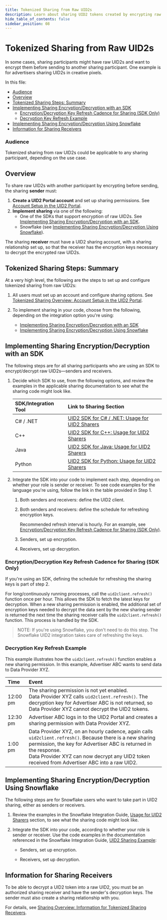 ```yaml
---
title: Tokenized Sharing from Raw UID2s
description: Learn about sharing UID2 tokens created by encrypting raw UID2s.
hide_table_of_contents: false
sidebar_position: 08
---
```


# Tokenized Sharing from Raw UID2s

In some cases, sharing participants might have raw UID2s and want to encrypt them before sending to another sharing participant. One example is for advertisers sharing UID2s in creative pixels.

In this file:
- [Audience](#audience)
- [Overview](#overview)
- [Tokenized Sharing Steps: Summary](#tokenized-sharing-steps-summary)
- [Implementing Sharing Encryption/Decryption with an SDK](#implementing-sharing-encryptiondecryption-with-an-sdk)
  - [Encryption/Decryption Key Refresh Cadence for Sharing (SDK Only)](#encryptiondecryption-key-refresh-cadence-for-sharing-sdk-only)
  - [Decryption Key Refresh Example](#decryption-key-refresh-example)
- [Implementing Sharing Encryption/Decryption Using Snowflake](#implementing-sharing-encryptiondecryption-using-snowflake)
- [Information for Sharing Receivers](#information-for-sharing-receivers)

### Audience

Tokenized sharing from raw UID2s could be applicable to any sharing participant, depending on the use case.

## Overview

To share raw UID2s with another participant by encrypting before sending, the sharing **sender** must:
1. **Create a UID2 Portal account** and set up sharing permissions. See [Account Setup in the UID2 Portal](sharing-tokenized-overview.md#account-setup-in-the-uid2-portal).
2. **Implement sharing** via one of the following:
   - One of the SDKs that support encryption of raw UID2s. See [Implementing Sharing Encryption/Decryption with an SDK](sharing-tokenized-overview.md#implementing-sharing-encryptiondecryption-with-an-sdk).
   - Snowflake (see [Implementing Sharing Encryption/Decryption Using Snowflake](sharing-tokenized-overview.md#implementing-sharing-encryptiondecryption-using-snowflake)).

The sharing **receiver** must have a UID2 sharing account, with a sharing relationship set up, so that the receiver has the encryption keys necessary to decrypt the encrypted raw UID2s.

## Tokenized Sharing Steps: Summary

At a very high level, the following are the steps to set up and configure tokenized sharing from raw UID2s:

1. All users must set up an account and configure sharing options. See [Tokenized Sharing Overview: Account Setup in the UID2 Portal](sharing-tokenized-overview.md#account-setup-in-the-uid2-portal).

2. To implement sharing in your code, choose from the following, depending on the integration option you're using:

   - [Implementing Sharing Encryption/Decryption with an SDK](#implementing-sharing-encryptiondecryption-with-an-sdk)
   - [Implementing Sharing Encryption/Decryption Using Snowflake](#implementing-sharing-encryptiondecryption-using-snowflake)

## Implementing Sharing Encryption/Decryption with an SDK

The following steps are for all sharing participants who are using an SDK to encrypt/decrypt raw UID2s&#8212;senders and receivers.

1. Decide which SDK to use, from the following options, and review the examples in the applicable sharing documentation to see what the sharing code might look like.

   | SDK/Integration Tool | Link to Sharing Section |
   | :--- | :--- | 
   | C# / .NET | [UID2 SDK for C# / .NET: Usage for UID2 Sharers](../sdks/uid2-sdk-ref-csharp-dotnet.md#usage-for-uid2-sharers) |
   | C++ | [UID2 SDK for C++: Usage for UID2 Sharers](../sdks/uid2-sdk-ref-cplusplus.md#usage-for-uid2-sharers) |
   | Java | [UID2 SDK for Java: Usage for UID2 Sharers](../sdks/uid2-sdk-ref-java.md#usage-for-uid2-sharers) |
   | Python | [UID2 SDK for Python: Usage for UID2 Sharers](../sdks/uid2-sdk-ref-python.md#usage-for-uid2-sharers) |

2. Integrate the SDK into your code to implement each step, depending on whether your role is sender or receiver. To see code examples for the language you're using, follow the link in the table provided in Step 1.
   1. Both senders and receivers: define the UID2 client.
   
   2. Both senders and receivers: define the schedule for refreshing encryption keys.
   
      Recommended refresh interval is hourly. For an example, see [Encryption/Decryption Key Refresh Cadence for Sharing (SDK Only)](#encryptiondecryption-key-refresh-cadence-for-sharing-sdk-only).

   3. Senders, set up encryption.

   4. Receivers, set up decryption.

### Encryption/Decryption Key Refresh Cadence for Sharing (SDK Only)

If you're using an SDK, defining the schedule for refreshing the sharing keys is part of step 2.

For long/continuously running processes, call the `uid2client.refresh()` function once per hour. This allows the SDK to fetch the latest keys for decryption. When a new sharing permission is enabled, the additional set of encryption keys needed to decrypt the data sent by the new sharing sender is returned the next time the sharing receiver calls the `uid2client.refresh()` function. This process is handled by the SDK.

>NOTE: If you're using Snowflake, you don't need to do this step. The Snowflake UID2 integration takes care of refreshing the keys.

### Decryption Key Refresh Example

This example illustrates how the `uid2client.refresh()` function enables a new sharing permission. In this example, Advertiser ABC wants to send data to Data Provider XYZ.

| Time | Event |
| :--- | :--- | 
| 12:00 pm | The sharing permission is not yet enabled.<br/>Data Provider XYZ calls `uid2client.refresh()`. The decryption key for Advertiser ABC is not returned, so Data Provider XYZ cannot decrypt the UID2 tokens. |
| 12:30 pm | Advertiser ABC logs in to the UID2 Portal and creates a sharing permission with Data Provider XYZ. |
| 1:00 pm | Data Provider XYZ, on an hourly cadence, again calls `uid2client.refresh()`. Because there is a new sharing permission, the key for Advertiser ABC is returned in the response.<br/>Data Provider XYZ can now decrypt any UID2 token received from Advertiser ABC into a raw UID2. |

## Implementing Sharing Encryption/Decryption Using Snowflake

The following steps are for Snowflake users who want to take part in UID2 sharing, either as senders or receivers.

1. Review the examples in the Snowflake Integration Guide, [Usage for UID2 Sharers](../guides/snowflake_integration.md#usage-for-uid2-sharers) section, to see what the sharing code might look like.

2. Integrate the SDK into your code, according to whether your role is sender or receiver. Use the code examples in the documentation referenced in the Snowflake Integration Guide, [UID2 Sharing Example](../guides/snowflake_integration.md#uid2-sharing-example):

   - Senders, set up encryption.

   - Receivers, set up decryption.

## Information for Sharing Receivers

To be able to decrypt a UID2 token into a raw UID2, you must be an authorized sharing receiver and have the sender's decryption keys. The sender must also create a sharing relationship with you.

For details, see [Sharing Overview: Information for Tokenized Sharing Receivers](sharing-tokenized-overview.md#information-for-tokenized-sharing-receivers).
